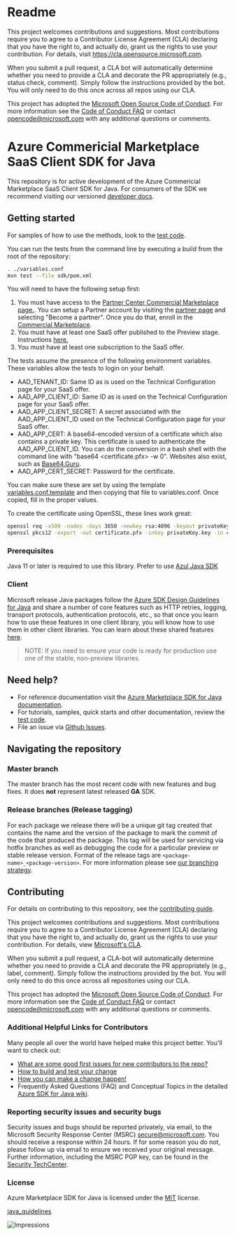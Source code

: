 
# Readme

This project welcomes contributions and suggestions.  Most contributions require you to agree to a
Contributor License Agreement (CLA) declaring that you have the right to, and actually do, grant us
the rights to use your contribution. For details, visit https://cla.opensource.microsoft.com.

When you submit a pull request, a CLA bot will automatically determine whether you need to provide
a CLA and decorate the PR appropriately (e.g., status check, comment). Simply follow the instructions
provided by the bot. You will only need to do this once across all repos using our CLA.

This project has adopted the [Microsoft Open Source Code of Conduct](https://opensource.microsoft.com/codeofconduct/).
For more information see the [Code of Conduct FAQ](https://opensource.microsoft.com/codeofconduct/faq/) or
contact [opencode@microsoft.com](mailto:opencode@microsoft.com) with any additional questions or comments.


# Azure Commericial Marketplace SaaS Client SDK for Java

This repository is for active development of the Azure Commericial Marketplace SaaS Client SDK for Java. For consumers of the SDK we recommend visiting our versioned [developer docs](./sdk/README.md).

## Getting started

For samples of how to use the methods, look to the [test code](./sdk/src/test/java/com/azure/marketplace/tests/).

You can run the tests from the command line by executing a build from the root of the repository: 
```bash
. ./variables.conf
mvn test --file sdk/pom.xml
```

You will need to have the following setup first:

1. You must have access to the [Partner Center Commercial Marketplace page.](https://partner.microsoft.com/dashboard/commercial-marketplace/). You can setup a Partner account by visiting the [partner page](https://partner.microsoft.com/) and selecting "Become a partner". Once you do that, enroll in the [Commercial Marketplace](https://docs.microsoft.com/azure/marketplace/partner-center-portal/create-account).  
1. You must have at least one SaaS offer published to the Preview stage. Instructions [here.](https://docs.microsoft.com/azure/marketplace/partner-center-portal/create-new-saas-offer)
1. You must have at least one subscription to the SaaS offer.

The tests assume the presence of the following environment variables. These variables allow the tests to login on your behalf.

- AAD_TENANT_ID: Same ID as is used on the Technical Configuration page for your SaaS offer.
- AAD_APP_CLIENT_ID: Same ID as is used on the Technical Configuration page for your SaaS offer.
- AAD_APP_CLIENT_SECRET: A secret associated with the AAD_APP_CLIENT_ID used on the Technical Configuration page for your SaaS offer.
- AAD_APP_CERT: A base64-encoded version of a certificate which also contains a private key. This certificate is used to authenticate the AAD_APP_CLIENT_ID. You can do the conversion in a bash shell with the command line with "base64 &lt;certificate.pfx&gt; -w 0". Websites also exist, such as [Base64.Guru](https://base64.guru/converter/encode/file).
- AAD_APP_CERT_SECRET: Password for the certificate.

You can make sure these are set by using the template [variables.conf.template](./variables.conf.template) and then copying that file to variables.conf. Once copied, fill in the proper values.

To create the certificate using OpenSSL, these lines work great:

```bash
openssl req -x509 -nodes -days 3650 -newkey rsa:4096 -keyout privateKey.key -out certificate.pem
openssl pkcs12 -export -out certificate.pfx -inkey privateKey.key -in certificate.pem
```

### Prerequisites

Java 11 or later is required to use this library. Prefer to use [Azul Java SDK](https://www.azul.com/downloads/zulu-community/?package=jdk)

### Client

Microsoft release Java packages follow the [Azure SDK Design Guidelines for Java](https://azure.github.io/azure-sdk/java/guidelines/) and share a number of core features such as HTTP retries, logging, transport protocols, authentication protocols, etc., so that once you learn how to use these features in one client library, you will know how to use them in other client libraries. You can learn about these shared features [here](https://github.com/Azure/azure-sdk-for-java/blob/master/sdk/core/azure-core/README.md).

> NOTE: If you need to ensure your code is ready for production use one of the stable, non-preview libraries.

## Need help?

- For reference documentation visit the [Azure Marketplace SDK for Java documentation](./sdk/README.md).
- For tutorials, samples, quick starts and other documentation, review the [test code](./sdk/src/test/java/com/microsoft/azure/marketplace/tests).
- File an issue via [Github Issues](https://github.com/Azure/commercial-marketplace-saas-sdk-client-java/issues/new/choose).

## Navigating the repository

### Master branch

The master branch has the most recent code with new features and bug fixes. It does **not** represent latest released **GA** SDK.

### Release branches (Release tagging)

For each package we release there will be a unique git tag created that contains the name and the version of the package to mark the commit of the code that produced the package. This tag will be used for servicing via hotfix branches as well as debugging the code for a particular preview or stable release version.
Format of the release tags are `<package-name>_<package-version>`. For more information please see [our branching strategy](https://github.com/Azure/azure-sdk/blob/master/docs/policies/repobranching.md#release-tagging).

## Contributing

For details on contributing to this repository, see the [contributing guide](CONTRIBUTING.md).

This project welcomes contributions and suggestions. Most contributions require you to agree to a Contributor License Agreement (CLA) declaring that you have the right to, and actually do, grant us the rights to use your contribution. For details, view [Microsoft's CLA](https://cla.microsoft.com).

When you submit a pull request, a CLA-bot will automatically determine whether you need to provide a CLA and decorate the PR appropriately (e.g., label, comment). Simply follow the instructions provided by the bot. You will only need to do this once across all repositories using our CLA.

This project has adopted the [Microsoft Open Source Code of Conduct](https://opensource.microsoft.com/codeofconduct/). For more information see the [Code of Conduct FAQ](https://opensource.microsoft.com/codeofconduct/faq/) or contact [opencode@microsoft.com](mailto:opencode@microsoft.com) with any additional questions or comments.

### Additional Helpful Links for Contributors

Many people all over the world have helped make this project better.  You'll want to check out:

- [What are some good first issues for new contributors to the repo?](https://github.com/azure/azure-sdk-for-java/issues?q=is%3Aopen+is%3Aissue+label%3A%22up+for+grabs%22)
- [How to build and test your change](CONTRIBUTING.md#developer-guide)
- [How you can make a change happen!](CONTRIBUTING.md#pull-requests)
- Frequently Asked Questions (FAQ) and Conceptual Topics in the detailed [Azure SDK for Java wiki](https://github.com/azure/azure-sdk-for-java/wiki).

### Reporting security issues and security bugs

Security issues and bugs should be reported privately, via email, to the Microsoft Security Response Center (MSRC) <secure@microsoft.com>. You should receive a response within 24 hours. If for some reason you do not, please follow up via email to ensure we received your original message. Further information, including the MSRC PGP key, can be found in the [Security TechCenter](https://www.microsoft.com/msrc/faqs-report-an-issue).

### License

Azure Marketplace SDK for Java is licensed under the [MIT](LICENSE.txt) license.

<!-- Links -->
[java_guidelines](https://azure.github.io/azure-sdk/java_introduction.html)

![Impressions](https://azure-sdk-impressions.azurewebsites.net/api/impressions/commercial-marketplace-saas-sdk-client-java%2FREADME.png)